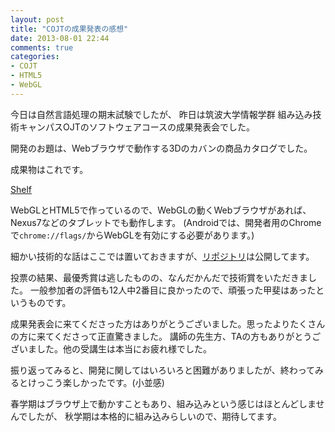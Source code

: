 ```yaml
---
layout: post
title: "COJTの成果発表の感想"
date: 2013-08-01 22:44
comments: true
categories: 
- COJT
- HTML5
- WebGL
---
```


今日は自然言語処理の期末試験でしたが、
昨日は筑波大学情報学群 組み込み技術キャンパスOJTのソフトウェアコースの成果発表会でした。

開発のお題は、Webブラウザで動作する3Dのカバンの商品カタログでした。

成果物はこれです。

[Shelf](http://gam0022.net/app/shelf/)

WebGLとHTML5で作っているので、WebGLの動くWebブラウザがあれば、Nexus7などのタブレットでも動作します。
(Androidでは、開発者用のChromeで`chrome://flags/`からWebGLを有効にする必要があります。)

細かい技術的な話はここでは置いておきますが、[リポジトリ](https://github.com/gam0022/shelf)は公開してます。

投票の結果、最優秀賞は逃したものの、なんだかんだで技術賞をいただきました。
一般参加者の評価も12人中2番目に良かったので、頑張った甲斐はあったというものです。

成果発表会に来てくださった方はありがとうございました。思ったよりたくさんの方に来てくださって正直驚きました。
講師の先生方、TAの方もありがとうございました。他の受講生は本当にお疲れ様でした。

振り返ってみると、開発に関してはいろいろと困難がありましたが、終わってみるとけっこう楽しかったです。(小並感)

春学期はブラウザ上で動かすこともあり、組み込みという感じはほとんどしませんでしたが、
秋学期は本格的に組み込みらしいので、期待してます。

